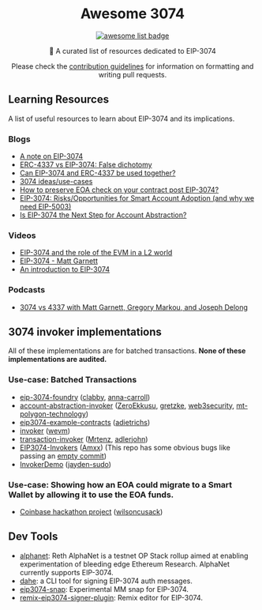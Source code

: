  <h1 align="center">Awesome 3074</h1>
  <p align="center">
    <a href="https://github.com/sindresorhus/awesome">
      <img alt="awesome list badge" src="https://cdn.rawgit.com/sindresorhus/awesome/d7305f38d29fed78fa85652e3a63e154dd8e8829/media/badge.svg">
    </a>
  </p>

  <p align="center">📖 A curated list of resources dedicated to EIP-3074</p>
  <p align="center">Please check the <a href="CONTRIBUTING.md">contribution guidelines</a> for information on formatting and writing pull requests.</p>

## Learning Resources
A list of useful resources to learn about EIP-3074 and its implications.

### Blogs
- [A note on EIP-3074](https://hackmd.io/@matt/note-on-3074)
- [ERC-4337 vs EIP-3074: False dichotomy](https://notes.ethereum.org/@yoav/erc-4337-vs-eip-3074-false-dichotomy)
- [Can EIP-3074 and ERC-4337 be used together?](https://notes.ethereum.org/@yoav/eip-3074-erc-4337-synergy)
- [3074 ideas/use-cases](https://notes.ethereum.org/@lightclient/ryK4ktOxA)
- [How to preserve EOA check on your contract post EIP-3074?](https://github.com/mattdf/EIP3074Protection)
- [EIP-3074: Risks/Opportunities for Smart Account Adoption (and why we need EIP-5003)](https://safe.global/blog/eip-3074-risks-opportunities-for-smart-account-adoption)
- [Is EIP-3074 the Next Step for Account Abstraction?](https://blog.ambire.com/eip-3074-explained)

### Videos
- [EIP-3074 and the role of the EVM in a L2 world](https://www.youtube.com/watch?v=eEOb0hlrCLU)
- [EIP-3074 - Matt Garnett](https://www.youtube.com/watch?v=AffftIs6XFE)
- [An introduction to EIP-3074](https://www.youtube.com/watch?v=zToZVpKPW6Q)

### Podcasts
- [3074 vs 4337 with Matt Garnett, Gregory Markou, and Joseph Delong](https://open.spotify.com/episode/7kxqs2b7GCYrQZdUfPSOIF)


## 3074 invoker implementations

All of these implementations are for batched transactions. **None of these implementations are audited.**

### Use-case: Batched Transactions

- [eip-3074-foundry](https://github.com/clabby/eip-3074-foundry/tree/main) ([clabby](https://github.com/clabby), [anna-carroll](https://github.com/anna-carroll))
- [account-abstraction-invoker](https://github.com/0xPolygon/account-abstraction-invoker) ([ZeroEkkusu](https://github.com/ZeroEkkusu), [gretzke](https://github.com/gretzke), [web3security](https://github.com/web3security), [mt-polygon-technology](https://github.com/mt-polygon-technology))
- [eip3074-example-contracts](https://github.com/quilt/eip3074-example-contracts/tree/master) ([adietrichs](https://github.com/adietrichs))
- [invoker](https://github.com/wevm/invoker) ([wevm](https://github.com/wevm))
- [transaction-invoker](https://github.com/Mrtenz/transaction-invoker/tree/main) ([Mrtenz](https://github.com/Mrtenz), [adlerjohn](https://github.com/adlerjohn))
- [EIP3074-Invokers](https://github.com/Amxx/EIP3074-Invokers/tree/master) ([Amxx](https://github.com/Amxx)) (This repo has some obvious bugs like passing an [empty commit](https://github.com/Amxx/EIP3074-Invokers/blob/70d2fee4c250561d0996b57e74446e29acaeeab9/contracts/modules/BatchInvoker.sol#L16))
- [InvokerDemo](https://github.com/jayden-sudo/InvokerDemo) ([jayden-sudo](https://github.com/jayden-sudo))

### Use-case: Showing how an EOA could migrate to a Smart Wallet by allowing it to use the EOA funds.

- [Coinbase hackathon project](https://github.com/coinbase/smart-wallet/pull/61) ([wilsoncusack](https://github.com/wilsoncusack))


## Dev Tools

- [alphanet](https://github.com/paradigmxyz/alphanet): Reth AlphaNet is a testnet OP Stack rollup aimed at enabling experimentation of bleeding edge Ethereum Research. AlphaNet currently supports EIP-3074.
- [dahe](https://github.com/quilt/dahe): a CLI tool for signing EIP-3074 auth messages.
- [eip3074-snap](https://github.com/gretzke/eip3074-snap): Experimental MM snap for EIP-3074.
- [remix-eip3074-signer-plugin](https://github.com/quilt/remix-eip3074-signer-plugin): Remix editor for EIP-3074.